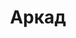 --- 
title: "Аркад" 
site: "" 
town: "Керчь" 
tel: ["+38(06561) 7-07-86, (095) 57-69-153, (066) 43-30-864"] 
address: "Россия, АР Крым, г.Керчь, ул. Ворошилова, д. 6А" 
mail: "inyakovs@gmail.com" 
--- 